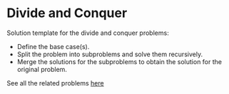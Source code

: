 # Divide and Conquer

Solution template for the divide and conquer problems:

* Define the base case(s).
* Split the problem into subproblems and solve them recursively.
* Merge the solutions for the subproblems to obtain the solution for the original problem.

See all the related problems [here](https://leetcode.com/tag/divide-and-conquer/)
